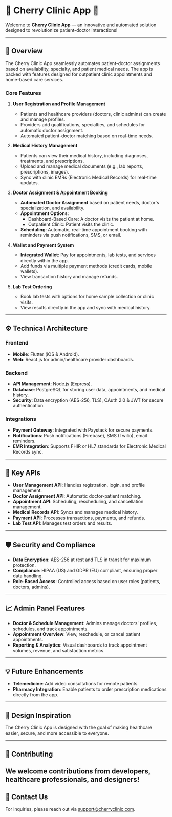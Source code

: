 # 🌟 **Cherry Clinic App** 🌟

Welcome to **Cherry Clinic App** — an innovative and automated solution designed to revolutionize patient-doctor interactions!


---

## 🚀 **Overview**

The Cherry Clinic App seamlessly automates patient-doctor assignments based on availability, specialty, and patient medical needs. The app is packed with features designed for outpatient clinic appointments and home-based care services.

### **Core Features**

1. **User Registration and Profile Management**
   - Patients and healthcare providers (doctors, clinic admins) can create and manage profiles.
   - Providers add qualifications, specialties, and schedules for automatic doctor assignment.
   - Automated patient-doctor matching based on real-time needs.

2. **Medical History Management**
   - Patients can view their medical history, including diagnoses, treatments, and prescriptions.
   - Upload and manage medical documents (e.g., lab reports, prescriptions, images).
   - Sync with clinic EMRs (Electronic Medical Records) for real-time updates.

3. **Doctor Assignment & Appointment Booking**
   - **Automated Doctor Assignment** based on patient needs, doctor's specialization, and availability.
   - **Appointment Options**:
     - Dashboard-Based Care: A doctor visits the patient at home.
     - Outpatient Clinic: Patient visits the clinic.
   - **Scheduling**: Automatic, real-time appointment booking with reminders via push notifications, SMS, or email.

4. **Wallet and Payment System**
   - **Integrated Wallet**: Pay for appointments, lab tests, and services directly within the app.
   - Add funds via multiple payment methods (credit cards, mobile wallets).
   - View transaction history and manage refunds.

5. **Lab Test Ordering**
   - Book lab tests with options for home sample collection or clinic visits.
   - View results directly in the app and sync with medical history.

---

## ⚙️ **Technical Architecture**

### Frontend
- **Mobile**: Flutter (iOS & Android).
- **Web**: React.js for admin/healthcare provider dashboards.

### Backend
- **API Management**: Node.js (Express).
- **Database**: PostgreSQL for storing user data, appointments, and medical history.
- **Security**: Data encryption (AES-256, TLS), OAuth 2.0 & JWT for secure authentication.

### Integrations
- **Payment Gateway**: Integrated with Paystack for secure payments.
- **Notifications**: Push notifications (Firebase), SMS (Twilio), email reminders.
- **EMR Integration**: Supports FHIR or HL7 standards for Electronic Medical Records sync.

---

## 🎯 **Key APIs**

- **User Management API**: Handles registration, login, and profile management.
- **Doctor Assignment API**: Automatic doctor-patient matching.
- **Appointment API**: Scheduling, rescheduling, and cancellation management.
- **Medical Records API**: Syncs and manages medical history.
- **Payment API**: Processes transactions, payments, and refunds.
- **Lab Test API**: Manages test orders and results.

---

## 🛡️ **Security and Compliance**

- **Data Encryption**: AES-256 at rest and TLS in transit for maximum protection.
- **Compliance**: HIPAA (US) and GDPR (EU) compliant, ensuring proper data handling.
- **Role-Based Access**: Controlled access based on user roles (patients, doctors, admins).

---

## 📈 **Admin Panel Features**

- **Doctor & Schedule Management**: Admins manage doctors' profiles, schedules, and track appointments.
- **Appointment Overview**: View, reschedule, or cancel patient appointments.
- **Reporting & Analytics**: Visual dashboards to track appointment volumes, revenue, and satisfaction metrics.

---

## 💡 **Future Enhancements**
- **Telemedicine**: Add video consultations for remote patients.
- **Pharmacy Integration**: Enable patients to order prescription medications directly from the app.

---

## 🎨 **Design Inspiration**

The Cherry Clinic App is designed with the goal of making healthcare easier, secure, and more accessible to everyone.


---

## 🤝 **Contributing**

We welcome contributions from developers, healthcare professionals, and designers!
---

## 📧 **Contact Us**

For inquiries, please reach out via [support@cherryclinic.com](mailto:support@cherryclinic.com).

